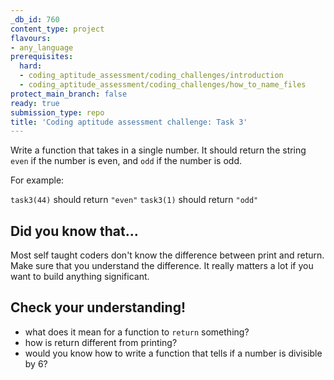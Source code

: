 ```yaml
---
_db_id: 760
content_type: project
flavours:
- any_language
prerequisites:
  hard:
  - coding_aptitude_assessment/coding_challenges/introduction
  - coding_aptitude_assessment/coding_challenges/how_to_name_files
protect_main_branch: false
ready: true
submission_type: repo
title: 'Coding aptitude assessment challenge: Task 3'
---
```


Write a function that takes in a single number. It should return the string `even` if the number is even, and `odd` if the number is odd.

For example:

`task3(44)` should return `"even"`
`task3(1)` should return `"odd"`

## Did you know that...

Most self taught coders don't know the difference between print and return. Make sure that you understand the difference. It really matters a lot if you want to build anything significant.

## Check your understanding! 

- what does it mean for a function to `return` something? 
- how is return different from printing?
- would you know how to write a function that tells if a number is divisible by 6?